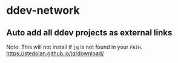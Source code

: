 # ddev-network

## Auto add all ddev projects as external links

Note: This will not install if `jq` is not found in your `PATH`. https://stedolan.github.io/jq/download/
